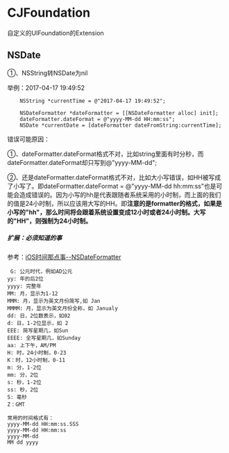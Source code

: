 # CJFoundation

自定义的UIFoundation的Extension


## NSDate
①、NSString转NSDate为nil

举例：2017-04-17 19:49:52

		NSString *currentTime = @"2017-04-17 19:49:52";
		
		NSDateFormatter *dateFormatter = [[NSDateFormatter alloc] init];
        dateFormatter.dateFormat = @"yyyy-MM-dd HH:mm:ss";
        NSDate *currentDate = [dateFormatter dateFromString:currentTime];

错误可能原因：

①、dateFormatter.dateFormat格式不对，比如string里面有时分秒，而dateFormatter.dateFormat却只写到@"yyyy-MM-dd";

②、还是dateFormatter.dateFormat格式不对，比如大小写错误，如HH被写成了小写了。即dateFormatter.dateFormat = @"yyyy-MM-dd hh:mm:ss"也是可能会造成错误的。因为小写的hh是代表跟随者系统采用的小时制，而上面的我们的值是24小时制，所以应该用大写的HH。即**注意的是formatter的格式，如果是小写的"hh"，那么时间将会跟着系统设置变成12小时或者24小时制。大写的"HH"，则强制为24小时制。**

##### 扩展：必须知道的事
参考：[iOS时间那点事--NSDateFormatter](https://my.oschina.net/yongbin45/blog/150667)

	 G: 公元时代，例如AD公元
    yy: 年的后2位
    yyyy: 完整年
    MM: 月，显示为1-12
    MMM: 月，显示为英文月份简写,如 Jan
    MMMM: 月，显示为英文月份全称，如 Janualy
    dd: 日，2位数表示，如02
    d: 日，1-2位显示，如 2
    EEE: 简写星期几，如Sun
    EEEE: 全写星期几，如Sunday
    aa: 上下午，AM/PM
    H: 时，24小时制，0-23
    K：时，12小时制，0-11
    m: 分，1-2位
    mm: 分，2位
    s: 秒，1-2位
    ss: 秒，2位
    S: 毫秒
    Z：GMT
    
    常用的时间格式有：
    yyyy-MM-dd HH:mm:ss.SSS
	yyyy-MM-dd HH:mm:ss
	yyyy-MM-dd
	MM dd yyyy 